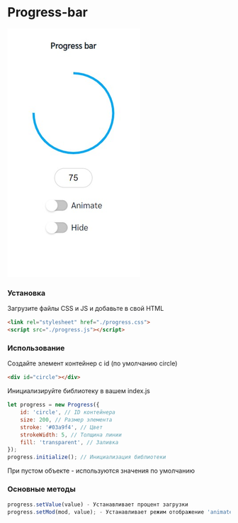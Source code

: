 # Progress-bar
![alt text](./assets/screenshot.jpg)
### Установка
Загрузите файлы CSS и JS и добавьте в свой HTML
```html
<link rel="stylesheet" href="./progress.css">
<script src="./progress.js"></script>
```
### Использование
Создайте элемент контейнер с id (по умолчанию circle)
```html
<div id="circle"></div>
```
Инициализируйте библиотеку в вашем index.js
```js
let progress = new Progress({
    id: 'circle', // ID контейнера
    size: 200, // Размер элемента
    stroke: '#03a9f4', // Цвет
    strokeWidth: 5, // Толщина линии
    fill: 'transparent', // Заливка
});
progress.initialize(); // Инициализация библиотеки
```
При пустом объекте - используются значения по умолчанию

### Основные методы
```js
progress.setValue(value) - Устанавливает процент загрузки
progress.setMod(mod, value); - Устанавливает режим отображение 'animated'(анимированный) и 'hidden'(скрытый) при value = 'yes'. 
```
